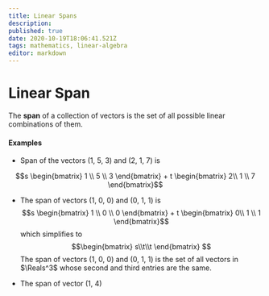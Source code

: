```yaml
---
title: Linear Spans
description: 
published: true
date: 2020-10-19T18:06:41.521Z
tags: mathematics, linear-algebra
editor: markdown
---
```


# Linear Span
The **span** of a collection of vectors is the set of all possible linear combinations of them. 

#### Examples
* Span of the vectors (1, 5, 3) and (2, 1, 7) is 

$$s \begin{bmatrix}
1 \\ 5 \\ 3
\end{bmatrix} + t \begin{bmatrix}
2\\ 1 \\ 7
\end{bmatrix}$$

* The span of vectors (1, 0, 0) and (0, 1, 1) is 
$$s \begin{bmatrix}
1 \\ 0 \\ 0
\end{bmatrix} + t \begin{bmatrix}
0\\ 1 \\ 1
\end{bmatrix}$$
which simplifies to 
$$\begin{bmatrix}
s\\t\\t
\end{bmatrix} $$ 
The span of vectors (1, 0, 0) and (0, 1, 1) is the set of all vectors in $\Reals^3$ whose second and third entries are the same.

* The span of vector (1, 4) 
